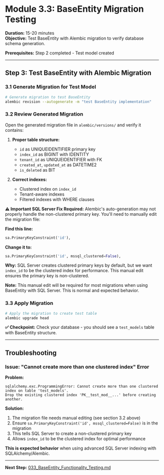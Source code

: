 # Module 3.3: BaseEntity Migration Testing

**Duration:** 15-20 minutes  
**Objective:** Test BaseEntity with Alembic migration to verify database schema generation.

**Prerequisites:** Step 2 completed - Test model created

---

## Step 3: Test BaseEntity with Alembic Migration

### 3.1 Generate Migration for Test Model
```bash
# Generate migration to test BaseEntity
alembic revision --autogenerate -m "test BaseEntity implementation"
```

### 3.2 Review Generated Migration
Open the generated migration file in `alembic/versions/` and verify it contains:

1. **Proper table structure:**
   - `id` as UNIQUEIDENTIFIER primary key
   - `index_id` as BIGINT with IDENTITY
   - `tenant_id` as UNIQUEIDENTIFIER with FK
   - `created_at`, `updated_at` as DATETIME2
   - `is_deleted` as BIT

2. **Correct indexes:**
   - Clustered index on `index_id`
   - Tenant-aware indexes
   - Filtered indexes with WHERE clauses

**⚠️ Important SQL Server Fix Required:**
Alembic's auto-generation may not properly handle the non-clustered primary key. You'll need to manually edit the migration file:

**Find this line:**
```python
sa.PrimaryKeyConstraint('id'),
```

**Change it to:**
```python
sa.PrimaryKeyConstraint('id', mssql_clustered=False),
```

**Why:** SQL Server creates clustered primary keys by default, but we want `index_id` to be the clustered index for performance. This manual edit ensures the primary key is non-clustered.

**Note:** This manual edit will be required for most migrations when using BaseEntity with SQL Server. This is normal and expected behavior.

### 3.3 Apply Migration
```bash
# Apply the migration to create test table
alembic upgrade head
```

**✅ Checkpoint:** Check your database - you should see a `test_models` table with BaseEntity structure.

---

## Troubleshooting

### Issue: "Cannot create more than one clustered index" Error
**Problem:** 
```
sqlalchemy.exc.ProgrammingError: Cannot create more than one clustered index on table 'test_models'. 
Drop the existing clustered index 'PK__test_mod__...' before creating another.
```

**Solution:**
1. The migration file needs manual editing (see section 3.2 above)
2. Ensure `sa.PrimaryKeyConstraint('id', mssql_clustered=False)` is in the migration
3. This tells SQL Server to create a non-clustered primary key
4. Allows `index_id` to be the clustered index for optimal performance

**This is expected behavior** when using advanced SQL Server indexing with SQLAlchemy/Alembic.

---

**Next Step:** [033_BaseEntity_Functionality_Testing.md](./033_BaseEntity_Functionality_Testing.md)
